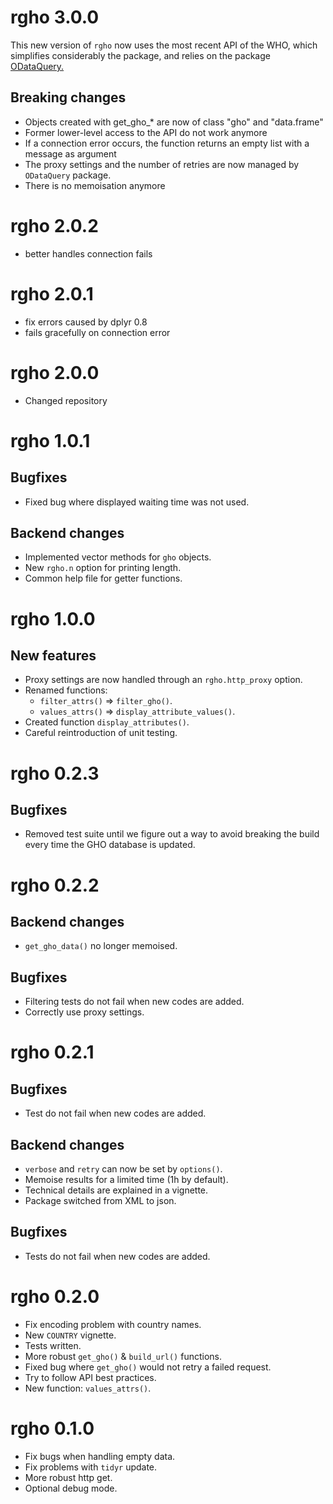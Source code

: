 # rgho 3.0.0
This new version of `rgho` now uses the most recent API of the WHO, 
which simplifies considerably the package, and relies on the package 
[ODataQuery.](https://cran.r-project.org/web/packages/ODataQuery/index.html)

## Breaking changes
 * Objects created with get_gho_* are now of class "gho" and "data.frame"
 * Former lower-level access to the API do not work anymore
 * If a connection error occurs, the function returns an empty list with a 
  message as argument 
 * The proxy settings and the number of retries are now managed by `ODataQuery` 
 package.
 * There is no memoisation anymore

# rgho 2.0.2
  * better handles connection fails

# rgho 2.0.1
  * fix errors caused by dplyr 0.8
  * fails gracefully on connection error 

# rgho 2.0.0

  * Changed repository

# rgho 1.0.1

## Bugfixes

  * Fixed bug where displayed waiting time was not used.

## Backend changes

  * Implemented vector methods for `gho` objects.
  * New `rgho.n` option for printing length.
  * Common help file for getter functions.

# rgho 1.0.0

## New features

  * Proxy settings are now handled through an `rgho.http_proxy` option.
  * Renamed functions:
    * `filter_attrs()` => `filter_gho()`.
    * `values_attrs()` => `display_attribute_values()`.
  * Created function `display_attributes()`.
  * Careful reintroduction of unit testing.

# rgho 0.2.3

## Bugfixes

  * Removed test suite until we figure out a way to avoid breaking the build every time the GHO database is updated.
  
# rgho 0.2.2

## Backend changes

  * `get_gho_data()` no longer memoised.

## Bugfixes

  * Filtering tests do not fail when new codes are added.
  * Correctly use proxy settings.

# rgho 0.2.1

## Bugfixes

  * Test do not fail when new codes are added.

## Backend changes

  * `verbose` and `retry` can now be set by `options()`.
  * Memoise results for a limited time (1h by default).
  * Technical details are explained in a vignette.
  * Package switched from XML to json.
  
## Bugfixes

  * Tests do not fail when new codes are added.

# rgho 0.2.0

  * Fix encoding problem with country names.
  * New `COUNTRY` vignette.
  * Tests written.
  * More robust `get_gho()` & `build_url()` functions.
  * Fixed bug where `get_gho()` would not retry a failed request.
  * Try to follow API best practices.
  * New function: `values_attrs()`.

# rgho 0.1.0

  * Fix bugs when handling empty data.
  * Fix problems with `tidyr` update.
  * More robust http get.
  * Optional debug mode.
